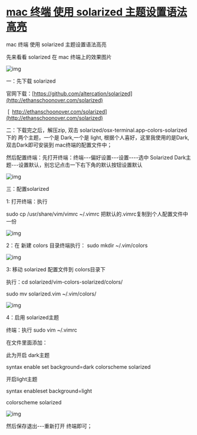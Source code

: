 # [mac 终端 使用 solarized 主题设置语法高亮](https://www.cnblogs.com/cocoajin/p/3729345.html)

mac 终端 使用 solarized 主题设置语法高亮

先来看看 solarized 在 mac 终端上的效果图片

![img](file:////private/var/folders/hq/2_lyl_hn4x546wqmhv8_k3l40000gn/T/com.kingsoft.wpsoffice.mac/wps-kd/ksohtml/wps853NMC.jpg) 

一：先下载 solarized

 官网下载：[https://github.com/altercation/solarized](http://ethanschoonover.com/solarized)

​       [ http://ethanschoonover.com/solarized](http://ethanschoonover.com/solarized)

二：下载完之后，解压zip, 双击 solarized/osx-terminal.app-colors-solarized 下的 两个主题，一个是 Dark,一个是 light, 根据个人喜好，这里我使用的是Dark,双击Dark即可安装到 mac终端的配置文件中；

  然后配置终端：先打开终端：终端---偏好设置---设置----选中 Solarized Dark主题---设置默认，别忘记点击一下右下角的默认按钮设置默认

   ![img](file:////private/var/folders/hq/2_lyl_hn4x546wqmhv8_k3l40000gn/T/com.kingsoft.wpsoffice.mac/wps-kd/ksohtml/wps5T5sJI.jpg)

三：配置solarized

1: 打开终端：执行 

sudo cp /usr/share/vim/vimrc ~/.vimrc   把默认的.vimrc复制到个人配置文件中一份

![img](file:////private/var/folders/hq/2_lyl_hn4x546wqmhv8_k3l40000gn/T/com.kingsoft.wpsoffice.mac/wps-kd/ksohtml/wpsewKGHC.jpg) 

2：在 新建 colors 目录终端执行：  sudo mkdir ~/.vim/colors

![img](file:////private/var/folders/hq/2_lyl_hn4x546wqmhv8_k3l40000gn/T/com.kingsoft.wpsoffice.mac/wps-kd/ksohtml/wps3uiUpd.jpg) 

3: 移动 solarized 配置文件到 colors目录下

执行：cd solarized/vim-colors-solarized/colors/

sudo mv solarized.vim ~/.vim/colors/

![img](file:////private/var/folders/hq/2_lyl_hn4x546wqmhv8_k3l40000gn/T/com.kingsoft.wpsoffice.mac/wps-kd/ksohtml/wpsNV6ivW.jpg) 

4：启用 solarized主题

终端：执行 sudo vim ~/.vimrc 

在文件里面添加：

此为开启 dark主题

syntax enable
set background=dark
colorscheme solarized

 

开启light主题

syntax enableset background=light

colorscheme solarized

![img](file:////private/var/folders/hq/2_lyl_hn4x546wqmhv8_k3l40000gn/T/com.kingsoft.wpsoffice.mac/wps-kd/ksohtml/wpskkZys6.jpg) 

然后保存退出---重新打开 终端即可；

 